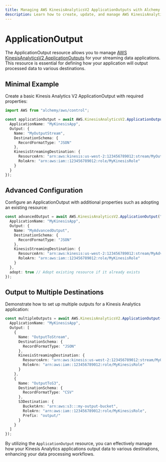 ```yaml
---
title: Managing AWS KinesisAnalyticsV2 ApplicationOutputs with Alchemy
description: Learn how to create, update, and manage AWS KinesisAnalyticsV2 ApplicationOutputs using Alchemy Cloud Control.
---
```


# ApplicationOutput

The ApplicationOutput resource allows you to manage [AWS KinesisAnalyticsV2 ApplicationOutputs](https://docs.aws.amazon.com/kinesisanalyticsv2/latest/userguide/) for your streaming data applications. This resource is essential for defining how your application will output processed data to various destinations.

## Minimal Example

Create a basic Kinesis Analytics V2 ApplicationOutput with required properties:

```ts
import AWS from "alchemy/aws/control";

const applicationOutput = await AWS.KinesisAnalyticsV2.ApplicationOutput("basicOutput", {
  ApplicationName: "MyKinesisApp",
  Output: {
    Name: "MyOutputStream",
    DestinationSchema: {
      RecordFormatType: "JSON"
    },
    KinesisStreamingDestination: {
      ResourceArn: "arn:aws:kinesis:us-west-2:123456789012:stream/MyOutputStream",
      RoleArn: "arn:aws:iam::123456789012:role/MyKinesisRole"
    }
  }
});
```

## Advanced Configuration

Configure an ApplicationOutput with additional properties such as adopting an existing resource:

```ts
const advancedOutput = await AWS.KinesisAnalyticsV2.ApplicationOutput("advancedOutput", {
  ApplicationName: "MyKinesisApp",
  Output: {
    Name: "MyAdvancedOutput",
    DestinationSchema: {
      RecordFormatType: "JSON"
    },
    KinesisStreamingDestination: {
      ResourceArn: "arn:aws:kinesis:us-west-2:123456789012:stream/MyAdvancedOutputStream",
      RoleArn: "arn:aws:iam::123456789012:role/MyKinesisRole"
    }
  },
  adopt: true // Adopt existing resource if it already exists
});
```

## Output to Multiple Destinations

Demonstrate how to set up multiple outputs for a Kinesis Analytics application:

```ts
const multipleOutputs = await AWS.KinesisAnalyticsV2.ApplicationOutput("multipleOutputs", {
  ApplicationName: "MyKinesisApp",
  Output: [
    {
      Name: "OutputToStream",
      DestinationSchema: {
        RecordFormatType: "JSON"
      },
      KinesisStreamingDestination: {
        ResourceArn: "arn:aws:kinesis:us-west-2:123456789012:stream/MyOutputStream",
        RoleArn: "arn:aws:iam::123456789012:role/MyKinesisRole"
      }
    },
    {
      Name: "OutputToS3",
      DestinationSchema: {
        RecordFormatType: "CSV"
      },
      S3Destination: {
        BucketArn: "arn:aws:s3:::my-output-bucket",
        RoleArn: "arn:aws:iam::123456789012:role/MyKinesisRole",
        Prefix: "output/"
      }
    }
  ]
});
```

By utilizing the `ApplicationOutput` resource, you can effectively manage how your Kinesis Analytics applications output data to various destinations, enhancing your data processing workflows.